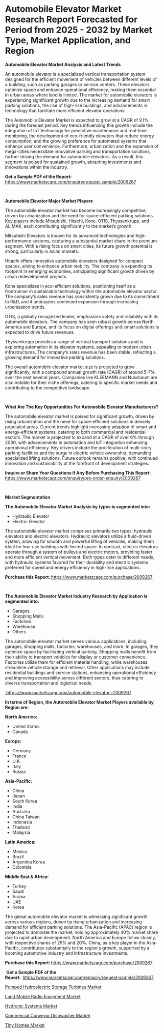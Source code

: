 <p><h1>Automobile Elevator Market Research Report Forecasted for Period from 2025 -  2032 by Market Type, Market Application, and Region</h1></p><p><strong>Automobile Elevator Market Analysis and Latest Trends</strong></p>
<p><p>An automobile elevator is a specialized vertical transportation system designed for the efficient movement of vehicles between different levels of a building, such as parking garages or service centers. These elevators optimize space and enhance operational efficiency, making them essential in urban areas where land is limited. The market for automobile elevators is experiencing significant growth due to the increasing demand for smart parking solutions, the rise of high-rise buildings, and advancements in technology that facilitate more efficient elevator operations.</p><p>The Automobile Elevator Market is expected to grow at a CAGR of 9.1% during the forecast period. Key trends influencing this growth include the integration of IoT technology for predictive maintenance and real-time monitoring, the development of eco-friendly elevators that reduce energy consumption, and the growing preference for automated systems that enhance user convenience. Furthermore, urbanization and the expansion of mega-cities necessitate innovative parking and transportation solutions, further driving the demand for automobile elevators. As a result, this segment is poised for sustained growth, attracting investments and innovations within the industry.</p></p>
<p><strong>Get a Sample PDF of the Report:&nbsp;</strong> <a href="https://www.marketscagr.com/enquiry/request-sample/2009267?utm_campaign=2194&utm_medium=2&utm_source=Github&utm_content=ia&utm_term=10042025&utm_id=automobile-elevator">https://www.marketscagr.com/enquiry/request-sample/2009267</a></p>
<p>&nbsp;</p>
<p><strong>Automobile Elevator Major Market Players</strong></p>
<p><p>The automobile elevator market has become increasingly competitive, driven by urbanization and the need for space-efficient parking solutions. Key players include Mitsubishi, Hitachi, Kone, OTIS, Thyssenkrupp, and ALIMAK, each contributing significantly to the market’s growth.</p><p>Mitsubishi Elevators is known for its advanced technologies and high-performance systems, capturing a substantial market share in the premium segment. With a rising focus on smart cities, its future growth potential is strong, particularly in Asian markets.</p><p>Hitachi offers innovative automobile elevators designed for compact spaces, aiming to enhance urban mobility. The company is expanding its footprint in emerging economies, anticipating significant growth driven by urban redevelopment projects.</p><p>Kone specializes in eco-efficient solutions, positioning itself as a frontrunner in sustainable technology within the automobile elevator sector. The company’s sales revenue has consistently grown due to its commitment to R&D, and it anticipates continued expansion through increasing urbanization trends.</p><p>OTIS, a globally recognized leader, emphasizes safety and reliability with its automobile elevators. The company has seen robust growth across North America and Europe, and its focus on digital offerings and smart solutions is expected to drive future revenues.</p><p>Thyssenkrupp provides a range of vertical transport solutions and is exploring automation in its elevator systems, appealing to modern urban infrastructures. The company’s sales revenue has been stable, reflecting a growing demand for innovative parking solutions.</p><p>The overall automobile elevator market size is projected to grow significantly, with a compound annual growth rate (CAGR) of around 5-7% over the next several years. Companies like KLEEMANN and Nussbaum are also notable for their niche offerings, catering to specific market needs and contributing to the competitive landscape.</p></p>
<p>&nbsp;</p>
<p><strong>What Are The Key Opportunities For Automobile Elevator Manufacturers?</strong></p>
<p><p>The automobile elevator market is poised for significant growth, driven by rising urbanization and the need for space-efficient solutions in densely populated areas. Current trends highlight increasing adoption of smart and energy-efficient systems, catering to both commercial and residential sectors. The market is projected to expand at a CAGR of over 6% through 2030, with advancements in automation and IoT integration enhancing operational efficiency. Key drivers include the proliferation of multi-story parking facilities and the surge in electric vehicle ownership, demanding specialized lifting solutions. Future outlook remains positive, with continued innovation and sustainability at the forefront of development strategies.</p></p>
<p><strong>Inquire or Share Your Questions If Any Before Purchasing This Report:</strong> <a href="https://www.marketscagr.com/enquiry/pre-order-enquiry/2009267?utm_campaign=2194&utm_medium=2&utm_source=Github&utm_content=ia&utm_term=10042025&utm_id=automobile-elevator">https://www.marketscagr.com/enquiry/pre-order-enquiry/2009267</a></p>
<p>&nbsp;</p>
<p><strong>Market Segmentation</strong></p>
<p><strong>The Automobile Elevator Market Analysis by types is segmented into:</strong></p>
<p><ul><li>Hydraulic Elevator</li><li>Electric Elevator</li></ul></p>
<p><p>The automobile elevator market comprises primarily two types: hydraulic elevators and electric elevators. Hydraulic elevators utilize a fluid-driven system, allowing for smooth and powerful lifting of vehicles, making them ideal for low-rise buildings with limited space. In contrast, electric elevators operate through a system of pulleys and electric motors, providing faster and more efficient vertical movement. Both types cater to different needs, with hydraulic systems favored for their durability and electric systems preferred for speed and energy efficiency in high-rise applications.</p></p>
<p><strong>Purchase this Report:&nbsp;</strong><a href="https://www.marketscagr.com/purchase/2009267?utm_campaign=2194&utm_medium=2&utm_source=Github&utm_content=ia&utm_term=10042025&utm_id=automobile-elevator">https://www.marketscagr.com/purchase/2009267</a></p>
<p>&nbsp;</p>
<p><strong>The Automobile Elevator Market Industry Research by Application is segmented into:</strong></p>
<p><ul><li>Garages</li><li>Shopping Malls</li><li>Factories</li><li>Warehouse</li><li>Others</li></ul></p>
<p><p>The automobile elevator market serves various applications, including garages, shopping malls, factories, warehouses, and more. In garages, they optimize space by facilitating vertical parking. Shopping malls benefit from their ability to transport vehicles for display or customer convenience. Factories utilize them for efficient material handling, while warehouses streamline vehicle storage and retrieval. Other applications may include residential buildings and service stations, enhancing operational efficiency and improving accessibility across different sectors, thus catering to diverse transportation and logistical needs.</p></p>
<p><a href="https://www.marketscagr.com/automobile-elevator-r2009267?utm_campaign=2194&utm_medium=2&utm_source=Github&utm_content=ia&utm_term=10042025&utm_id=automobile-elevator">&nbsp;https://www.marketscagr.com/automobile-elevator-r2009267</a></p>
<p><strong>In terms of Region, the Automobile Elevator Market Players available by Region are:</strong></p>
<p>
    <p> <strong> North America: </strong>
        <ul>
            <li>United States</li>
            <li>Canada</li>
        </ul>
        </p> 
    <p> <strong> Europe: </strong>
        <ul>
            <li>Germany</li>
            <li>France</li>
            <li>U.K.</li>
            <li>Italy</li>
            <li>Russia</li>
        </ul>
        </p> 
    <p> <strong> Asia-Pacific: </strong>
        <ul>
            <li>China</li>
            <li>Japan</li>
            <li>South Korea</li>
            <li>India</li>
            <li>Australia</li>
            <li>China Taiwan</li>
            <li>Indonesia</li>
            <li>Thailand</li>
            <li>Malaysia</li>
        </ul>
        </p> 
    <p> <strong> Latin America: </strong>
        <ul>
            <li>Mexico</li>
            <li>Brazil</li>
            <li>Argentina Korea</li>
            <li>Colombia</li>
        </ul>
        </p> 
    <p> <strong> Middle East & Africa: </strong>
        <ul>
            <li>Turkey</li>
            <li>Saudi</li>
            <li>Arabia</li>
            <li>UAE</li>
            <li>Korea</li>
        </ul>
    </p>
    </p>
<p><p>The global automobile elevator market is witnessing significant growth across various regions, driven by rising urbanization and increasing demand for efficient parking solutions. The Asia-Pacific (APAC) region is projected to dominate the market, holding approximately 40% market share due to rapid urban development. North America and Europe follow closely, with respective shares of 25% and 20%. China, as a key player in the Asia-Pacific, contributes substantially to the region's growth, supported by a booming automotive industry and infrastructure investments.</p></p>
<p><strong>Purchase this Report: </strong><a href="https://www.marketscagr.com/purchase/2009267?utm_campaign=2194&utm_medium=2&utm_source=Github&utm_content=ia&utm_term=10042025&utm_id=automobile-elevator">https://www.marketscagr.com/purchase/2009267</a></p>
<p>&nbsp;<strong>Get a Sample PDF of the Report:&nbsp;&nbsp;</strong><a href="https://www.marketscagr.com/enquiry/request-sample/2009267?utm_campaign=2194&utm_medium=2&utm_source=Github&utm_content=ia&utm_term=10042025&utm_id=automobile-elevator">https://www.marketscagr.com/enquiry/request-sample/2009267</a></p>
<p><strong></strong></p>
<p><p><a href="https://github.com/vjorelaclliv/Market-Research-Report-List-1/blob/main/pumped-hydroelectric-storage-turbines-market.md?utm_campaign=2194&utm_medium=2&utm_source=Github&utm_content=ia&utm_term=10042025&utm_id=automobile-elevator">Pumped Hydroelectric Storage Turbines Market</a></p><p><a href="https://github.com/techerghalim/Market-Research-Report-List-1/blob/main/land-mobile-radio-equipment-market.md?utm_campaign=2194&utm_medium=2&utm_source=Github&utm_content=ia&utm_term=10042025&utm_id=automobile-elevator">Land Mobile Radio Equipment Market</a></p><p><a href="https://github.com/djembashote/Market-Research-Report-List-1/blob/main/hydronic-systems-market.md?utm_campaign=2194&utm_medium=2&utm_source=Github&utm_content=ia&utm_term=10042025&utm_id=automobile-elevator">Hydronic Systems Market</a></p><p><a href="https://github.com/kbollin866/Market-Research-Report-List-1/blob/main/commercial-conveyor-dishwasher-market.md?utm_campaign=2194&utm_medium=2&utm_source=Github&utm_content=ia&utm_term=10042025&utm_id=automobile-elevator">Commercial Conveyor Dishwasher Market</a></p><p><a href="https://github.com/sca704osol/Market-Research-Report-List-1/blob/main/tiny-homes-market.md?utm_campaign=2194&utm_medium=2&utm_source=Github&utm_content=ia&utm_term=10042025&utm_id=automobile-elevator">Tiny Homes Market</a></p></p>